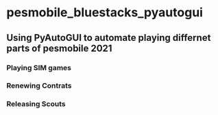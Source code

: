 # pesmobile_bluestacks_pyautogui
## Using PyAutoGUI to automate playing differnet parts of pesmobile 2021

### Playing SIM games

### Renewing Contrats

### Releasing Scouts